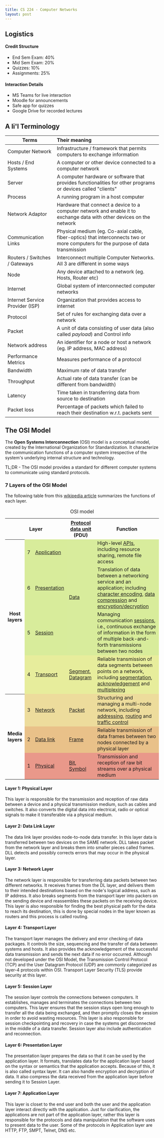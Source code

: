 ```yaml
---
title: CS 224 - Computer Networks
layout: post
---
```


## Logistics

#### Credit Structure

- End Sem Exam: 40%
- Mid Sem Exam: 20%
- Quizzes: 10%
- Assignments: 25%

#### Interaction Details

- MS Teams for live interaction
- Moodle for announcements
- Safe app for quizzes
- Google Drive for recorded lectures

## A li'l Terminology

| Terms                           | Their meaning                                                |
| ------------------------------- | :----------------------------------------------------------- |
| Computer Network                | Infrastructure / framework that permits computers to exchange information |
| Hosts / End Systems             | A computer or other device connected to a computer network   |
| Server                          | A computer hardware or software that provides functionalities for other programs or devices called "clients" |
| Process                         | A running program in a host computer                         |
| Network Adaptor                 | Hardware that connect a device to a computer network and enable it to exchange data with other devices on the network |
| Communication Links             | Physical medium (eg. Co-axial cable, fiber-optics) that interconnects two or more computers for the purpose of data transmission |
| Routers / Switches / Gateways   | Interconnect multiple Computer Networks. All 3 are different in some ways |
| Node                            | Any device attached to a network (eg. Hosts, Router etc)     |
| Internet                        | Global system of interconnected computer networks            |
| Internet Service Provider (ISP) | Organization that provides access to internet                |
| Protocol                        | Set of rules for exchanging data over a network              |
| Packet                          | A unit of data consisting of user data (also called *payload*) and Control info |
| Network address                 | An identifier for a node or host a network (eg. IP address, MAC address) |
| Performance Metrics             | Measures performance of a protocol                           |
| Bandwidth                       | Maximum rate of data transfer                                |
| Throughput                      | Actual rate of data transfer (can be different from bandwidth) |
| Latency                         | Time taken in transferring data from source to destination   |
| Packet loss                     | Percentage of packets which failed to reach their destination w.r.t. packets sent |

## The OSI Model

The **Open Systems Interconnection** (OSI) model is a conceptual model, created by the International Organization for Standardization. It characterize the communication functions of a computer system irrespective of the system's underlying internal structure and technology.

TL;DR - The OSI model provides a standard for different computer systems to communicate using standard protocols.

### 7 Layers of the OSI Model

The following table from this [wikipedia article](https://en.wikipedia.org/wiki/OSI_model) summarizes the functions of each layer.

<table class="wikitable" style="margin: 1em auto 1em auto;">
<caption>OSI model
</caption>
<tbody><tr>
<th colspan="3">Layer
</th>
<th><a href="https://en.wikipedia.org/wiki/Protocol_data_unit" title="Protocol data unit">Protocol data unit</a> (PDU)
</th>
<th>Function
</th></tr>
<tr>
<th rowspan="4">Host<br>layers
</th>
<td style="background:#d8ec9b;">7
</td>
<td style="background:#d8ec9b;"><a href="https://en.wikipedia.org/wiki/Application_layer" title="Application layer">Application</a>
</td>
<td style="background:#d8ec9c;" rowspan="3"><a href="https://en.wikipedia.org/wiki/Data_(computing)" title="Data (computing)">Data</a>
</td>
<td style="background:#d8ec9c;">High-level <a href="https://en.wikipedia.org/wiki/API" title="API">APIs</a>, including resource sharing, remote file access
</td></tr>
<tr>
<td style="background:#d8ec9b;">6
</td>
<td style="background:#d8ec9b;"><a href="https://en.wikipedia.org/wiki/Presentation_layer" title="Presentation layer">Presentation</a>
</td>
<td style="background:#d8ec9b;">Translation of data between a networking service and an application; including <a href="https://en.wikipedia.org/wiki/Character_encoding" title="Character encoding">character encoding</a>, <a href="https://en.wikipedia.org/wiki/Data_compression" title="Data compression">data compression</a> and <a href="https://en.wikipedia.org/wiki/Encryption" title="Encryption">encryption/decryption</a>
</td></tr>
<tr>
<td style="background:#d8ec9b;">5
</td>
<td style="background:#d8ec9b;"><a href="https://en.wikipedia.org/wiki/Session_layer" title="Session layer">Session</a>
</td>
<td style="background:#d8ec9b;">Managing communication <a href="https://en.wikipedia.org/wiki/Session_(computer_science)" title="Session (computer science)">sessions</a>, i.e., continuous exchange of information in the form of multiple back-and-forth transmissions between two nodes
</td></tr>
<tr>
<td style="background:#e7ed9c;">4
</td>
<td style="background:#e7ed9c;"><a href="https://en.wikipedia.org/wiki/Transport_layer" title="Transport layer">Transport</a>
</td>
<td style="background:#e7ed9c;"><a href="https://en.wikipedia.org/wiki/Packet_segmentation" title="Packet segmentation">Segment</a>, <a href="https://en.wikipedia.org/wiki/Datagram" title="Datagram">Datagram</a>
</td>
<td style="background:#e7ed9c;">Reliable transmission of data segments between points on a network, including <a href="https://en.wikipedia.org/wiki/Packet_segmentation" title="Packet segmentation">segmentation</a>, <a href="https://en.wikipedia.org/wiki/Acknowledgement_(data_networks)" title="Acknowledgement (data networks)">acknowledgement</a> and <a href="https://en.wikipedia.org/wiki/Multiplexing" title="Multiplexing">multiplexing</a>
</td></tr>
<tr>
<th rowspan="3">Media<br>layers
</th>
<td style="background:#eddc9c;">3
</td>
<td style="background:#eddc9c;"><a href="https://en.wikipedia.org/wiki/Network_layer" title="Network layer">Network</a>
</td>
<td style="background:#eddc9c;"><a href="https://en.wikipedia.org/wiki/Network_packet" title="Network packet">Packet</a>
</td>
<td style="background:#eddc9c;">Structuring and managing a multi-node network, including <a href="https://en.wikipedia.org/wiki/Address_space" title="Address space">addressing</a>, <a href="https://en.wikipedia.org/wiki/Routing" title="Routing">routing</a> and <a href="https://en.wikipedia.org/wiki/Network_traffic_control" title="Network traffic control">traffic control</a>
</td></tr>
<tr>
<td style="background:#e9c189;">2
</td>
<td style="background:#e9c189;"><a href="https://en.wikipedia.org/wiki/Data_link_layer" title="Data link layer">Data link</a>
</td>
<td style="background:#e9c189;"><a href="https://en.wikipedia.org/wiki/Frame_(networking)" title="Frame (networking)">Frame</a>
</td>
<td style="background:#e9c189;">Reliable transmission of data frames between two nodes connected by a physical layer
</td></tr>
<tr>
<td style="background:#e9988a;">1
</td>
<td style="background:#e9988a;"><a href="https://en.wikipedia.org/wiki/Physical_layer" title="Physical layer">Physical</a>
</td>
<td style="background:#e9988a;"><a href="https://en.wikipedia.org/wiki/Bit" title="Bit">Bit</a>, <a href="https://en.wikipedia.org/wiki/Symbol_rate#Symbols" title="Symbol rate">Symbol</a>
</td>
<td style="background:#e9988a;">Transmission and reception of raw bit streams over a physical medium
</td></tr></tbody></table>

#### Layer 1: Physical Layer

This layer is responsible for the transmission and reception of raw data between a device and a physical transmission medium, such as cables and switches. It also converts the digital data into electrical, radio or optical signals to make it transferable via a physical medium.

#### Layer 2: Data Link Layer

The data link layer provides node-to-node data transfer. In this layer data is transferred between two devices on the SAME network. DLL takes packet from the network layer and breaks them into smaller pieces called frames. DLL detects and possibly corrects errors that may occur in the physical layer.

#### Layer 3: Network Layer

The network layer is responsible for transferring data packets between two different networks. It receives frames from the DL layer, and delivers them to their intended destinations based on the node's logical address, such as IP address. It also breaks segments from the transport layer into packers on the sending device and reassembles these packets on the receiving device. This layer is also responsible for finding the best physical path for the data to reach its destination, this is done by special nodes in the layer known as routers and this process is called routing.

#### Layer 4: Transport Layer

The transport layer manages the delivery and error checking of data packages. It controls the size, sequencing and the transfer of data between systems and hosts. It also provides the acknowledgement of the successful data transmission and sends the next data if no error occurred. Although not developed under the OSI Model, the Transmission Control Protocol (TCP) and the User Datagram Protocol (UDP) are commonly categorized as layer-4 protocols within OSI. Transport Layer Security (TLS) provide security at this layer.

#### Layer 5: Session Layer

The session layer controls the connections between computers. It establishes, manages and terminates the connections between two computers. This layer ensures that the session stays open long enough to transfer all the data being exchanged, and then promptly closes the session in order to avoid wasting resources. This layer is also responsible for session checkpointing and recovery in case the systems get disconnected in the middle of a data transfer. Session layer also include authentication and reconnection.

#### Layer 6: Presentation Layer

The presentation layer prepares the data so that it can be used by the application layer. It formats, translates data for the application layer based on the syntax or semantics that the application accepts. Because of this, it is also called syntax layer. It can also handle encryption and decryption of data. It also compress the data received from the application layer before sending it to Session Layer.

#### Layer 7: Application Layer

This layer is closet to the end user and both the user and the application layer interact directly with the application. Just for clarification, the applications are not part of the application layer, rather this layer is responsible for the protocols and data manipulation that the software uses to present data to the user. Some of the protocols in Application layer are HTTP, FTP, SMPT, Telnet, DNS etc.